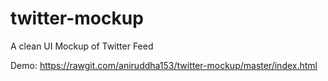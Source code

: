 # twitter-mockup
A clean UI Mockup of Twitter Feed

Demo: https://rawgit.com/aniruddha153/twitter-mockup/master/index.html
